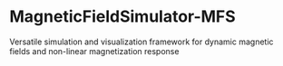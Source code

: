 # MagneticFieldSimulator-MFS
Versatile simulation and visualization framework for dynamic magnetic fields and non-linear magnetization response
